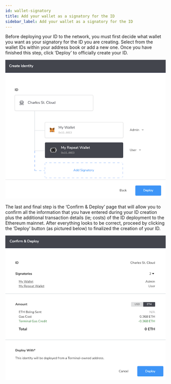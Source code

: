 ```yaml
---
id: wallet-signatory
title: Add your wallet as a signatory for the ID
sidebar_label: Add your wallet as a signatory for the ID
---
```


Before deploying your ID to the network, you must first decide what wallet you want as your signatory for the ID you are creating. Select from the wallet IDs within your address book or add a new one. Once you have finished this step, click ‘Deploy’ to officially create your ID.

![login](assets/images/erc/ercb1.png)

The last and final step is the ‘Confirm & Deploy’ page that will allow you to confirm all the information that you have entered during your ID creation plus the additional transaction details (ie; costs) of the ID deployment to the Ethereum mainnet. After everything looks to be correct, proceed by clicking the ‘Deploy’ button (as pictured below) to finalized the creation of your ID.

![login](assets/images/erc/ercb2.png)


